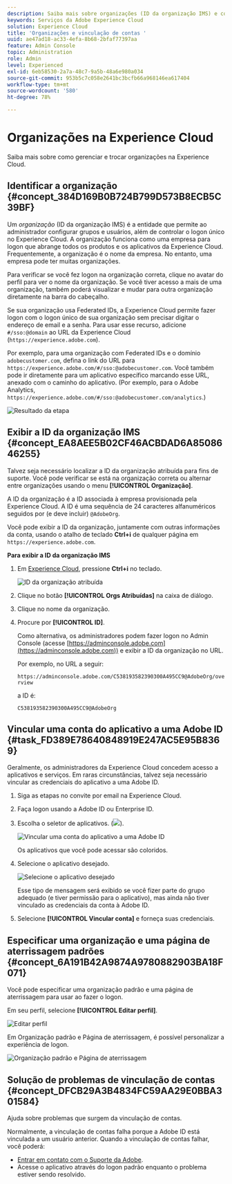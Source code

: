 ```yaml
---
description: Saiba mais sobre organizações (ID da organização IMS) e como vincular contas da solução ao Experience Cloud.
keywords: Serviços da Adobe Experience Cloud
solution: Experience Cloud
title: 'Organizações e vinculação de contas '
uuid: ae47ad18-ac33-4efa-8b68-2bfaf77397aa
feature: Admin Console
topic: Administration
role: Admin
level: Experienced
exl-id: 6eb58530-2a7a-48c7-9a5b-48a6e980a034
source-git-commit: 953b5c7c058e2641bc3bcfb66a968146ea617404
workflow-type: tm+mt
source-wordcount: '580'
ht-degree: 78%

---
```


# Organizações na Experience Cloud

Saiba mais sobre como gerenciar e trocar organizações na Experience Cloud.

## Identificar a organização {#concept_384D169B0B724B799D573B8ECB5C39BF}

Um *organização* (ID da organização IMS) é a entidade que permite ao administrador configurar grupos e usuários, além de controlar o logon único no Experience Cloud. A organização funciona como uma empresa para logon que abrange todos os produtos e os aplicativos da Experience Cloud. Frequentemente, a organização é o nome da empresa. No entanto, uma empresa pode ter muitas organizações.

Para verificar se você fez logon na organização correta, clique no avatar do perfil para ver o nome da organização. Se você tiver acesso a mais de uma organização, também poderá visualizar e mudar para outra organização diretamente na barra do cabeçalho.

Se sua organização usa Federated IDs, a Experience Cloud permite fazer logon com o logon único de sua organização sem precisar digitar o endereço de email e a senha. Para usar esse recurso, adicione `#/sso:@domain` ao URL da Experience Cloud (`https://experience.adobe.com`).

Por exemplo, para uma organização com Federated IDs e o domínio `adobecustomer.com`, defina o link do URL para `https://experience.adobe.com/#/sso:@adobecustomer.com`. Você também pode ir diretamente para um aplicativo específico marcando esse URL, anexado com o caminho do aplicativo. (Por exemplo, para o Adobe Analytics, `https://experience.adobe.com/#/sso:@adobecustomer.com/analytics`.)

![Resultado da etapa](assets/organization-switch.png)

## Exibir a ID da organização IMS {#concept_EA8AEE5B02CF46ACBDAD6A8508646255}

Talvez seja necessário localizar a ID da organização atribuída para fins de suporte. Você pode verificar se está na organização correta ou alternar entre organizações usando o menu **[!UICONTROL Organização]**.

A ID da organização é a ID associada à empresa provisionada pela Experience Cloud. A ID é uma sequência de 24 caracteres alfanuméricos seguidos por (e deve incluir) `@AdobeOrg`.

Você pode exibir a ID da organização, juntamente com outras informações da conta, usando o atalho de teclado **Ctrl+i** de qualquer página em `https://experience.adobe.com`.

**Para exibir a ID da organização IMS**

1. Em [Experience Cloud](https://experience.adobe.com.), pressione **Ctrl+i** no teclado.

   ![ID da organização atribuída](assets/assigned-organization.png)

1. Clique no botão **[!UICONTROL Orgs Atribuídas]** na caixa de diálogo.

1. Clique no nome da organização.

1. Procure por **[!UICONTROL ID]**.

   Como alternativa, os administradores podem fazer logon no Admin Console (acesse [https://adminconsole.adobe.com](https://adminconsole.adobe.com)) e exibir a ID da organização no URL.

   Por exemplo, no URL a seguir:

   `https://adminconsole.adobe.com/C538193582390300A495CC9@AdobeOrg/overview`

   a ID é:

   `C538193582390300A495CC9@AdobeOrg`

## Vincular uma conta do aplicativo a uma Adobe ID {#task_FD389E78640848919E247AC5E95B8369}

Geralmente, os administradores da Experience Cloud concedem acesso a aplicativos e serviços. Em raras circunstâncias, talvez seja necessário vincular as credenciais do aplicativo a uma Adobe ID.

1. Siga as etapas no convite por email na Experience Cloud.
1. Faça logon usando a Adobe ID ou Enterprise ID.
1. Escolha o seletor de aplicativos. (![](assets/menu-icon.png)).

   ![Vincular uma conta do aplicativo a uma Adobe ID](assets/solutions-active.png)

   Os aplicativos que você pode acessar são coloridos.
1. Selecione o aplicativo desejado.

   ![Selecione o aplicativo desejado](assets/analytics-link-accounts.png)

   Esse tipo de mensagem será exibido se você fizer parte do grupo adequado (e tiver permissão para o aplicativo), mas ainda não tiver vinculado as credenciais da conta à Adobe ID.
1. Selecione **[!UICONTROL Vincular conta]** e forneça suas credenciais.

## Especificar uma organização e uma página de aterrissagem padrões {#concept_6A191B42A9874A9780882903BA18F071}

Você pode especificar uma organização padrão e uma página de aterrissagem para usar ao fazer o logon.

Em seu perfil, selecione **[!UICONTROL Editar perfil]**.

![Editar perfil](assets/edit-profile.png)

Em Organização padrão e Página de aterrissagem, é possível personalizar a experiência de logon.

![Organização padrão e Página de aterrissagem](assets/default-organization.png)

## Solução de problemas de vinculação de contas {#concept_DFCB29A3B4834FC59AA29E0BBA301584}

Ajuda sobre problemas que surgem da vinculação de contas.

Normalmente, a vinculação de contas falha porque a Adobe ID está vinculada a um usuário anterior. Quando a vinculação de contas falhar, você poderá:

* [Entrar em contato com o Suporte da Adobe](https://experienceleague.adobe.com/?support-solution=General&amp;lang=pt-BR#support).
* Acesse o aplicativo através do logon padrão enquanto o problema estiver sendo resolvido.
